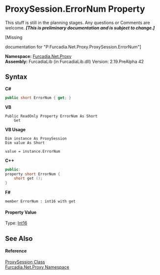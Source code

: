 # ProxySession.ErrorNum Property 
This stuff is still in the planning stages. Any questions or Comments are welcome. _**\[This is preliminary documentation and is subject to change.\]**_

\[Missing <summary> documentation for "P:Furcadia.Net.Proxy.ProxySession.ErrorNum"\]

**Namespace:**&nbsp;<a href="N_Furcadia_Net_Proxy">Furcadia.Net.Proxy</a><br />**Assembly:**&nbsp;FurcadiaLib (in FurcadiaLib.dll) Version: 2.19.PreAlpha 42

## Syntax

**C#**<br />
``` C#
public short ErrorNum { get; }
```

**VB**<br />
``` VB
Public ReadOnly Property ErrorNum As Short
	Get
```

**VB Usage**<br />
``` VB Usage
Dim instance As ProxySession
Dim value As Short

value = instance.ErrorNum

```

**C++**<br />
``` C++
public:
property short ErrorNum {
	short get ();
}
```

**F#**<br />
``` F#
member ErrorNum : int16 with get

```


#### Property Value
Type: <a href="http://msdn2.microsoft.com/en-us/library/e07e6fds" target="_blank">Int16</a>

## See Also


#### Reference
<a href="T_Furcadia_Net_Proxy_ProxySession">ProxySession Class</a><br /><a href="N_Furcadia_Net_Proxy">Furcadia.Net.Proxy Namespace</a><br />